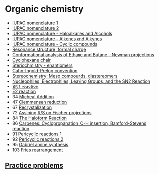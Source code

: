 # Organic chemistry

- [IUPAC nomenclature 1](iupac-nomenclature-1)
- [IUPAC nomenclature 2](iupac-nomenclature-2)
- [IUPAC nomenclature - Haloalkanes and Alcohols](iupac-nomenclature-haloalkanes-alcohols)
- [IUPAC nomenclature - Alkenes and Alkynes](iupac-nomenclature-alkenes-alkynes)
- [IUPAC nomenclature - Cyclic compounds](iupac-nomenclature-cyclic-compounds)
- [Resonance structure, formal charge](resonance-structure-formal-charge)
- [Conformational analysis of Ethane and Butane - Newman projections](conformational-analysis-ethane-butane-newman-projections)
- [Cyclohexane chair](cyclohexane-chair)
- [Steriochmistry - enantiomers](steriochemistry-enantiomers)
- [Cahn-Ingold-Prelog convention](cahn-ingold-prelog-convention)
- [Stereochemistry: Meso compounds, diastereomers](stereochemistry-meso-compounds-diastereomers)
- [Nucleophiles, Electrophiles, Leaving Groups, and the SN2 Reaction](nucleophiles-electrophiles-leaving-groups-sn2-reaction)
- [SN1 reaction](sn1-reaction)
- [E2 reaction](e2-reaction)
- 34 [Micheal Addition](micheal-addition)
- 47 [Clemmensen reduction](clemmensen-reduction)
- 67 [Recrystalization](recrystalization)
- 72 [Assining R/S on Fischer projections](assigning-r-s-on-fischer-projections)
- 84 [The Haloform Reaction](haloform-reaction)
- 86 [Carbenes: Cyclopropanation, C-H insertion, Bamford-Stevens reaction](carbenes-2)
- 91 [Pericyclic reactions 1](pericyclic-reactions-1)
- 92 [Pericyclic reactions 2](pericyclic-reactions-2)
- 95 [Gabriel amine synthesis](gabriel-amine-synthesis)
- 103 [Fries rearrangement](fries-rearrangement)

## [Practice problems](practice-problems/index)
